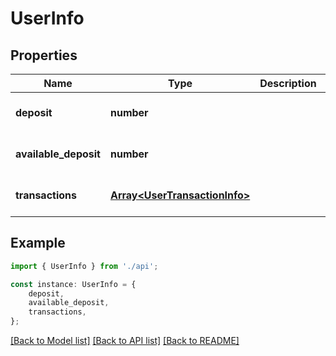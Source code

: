 # UserInfo


## Properties

Name | Type | Description | Notes
------------ | ------------- | ------------- | -------------
**deposit** | **number** |  | [optional] [default to undefined]
**available_deposit** | **number** |  | [optional] [default to undefined]
**transactions** | [**Array&lt;UserTransactionInfo&gt;**](UserTransactionInfo.md) |  | [optional] [default to undefined]

## Example

```typescript
import { UserInfo } from './api';

const instance: UserInfo = {
    deposit,
    available_deposit,
    transactions,
};
```

[[Back to Model list]](../README.md#documentation-for-models) [[Back to API list]](../README.md#documentation-for-api-endpoints) [[Back to README]](../README.md)
